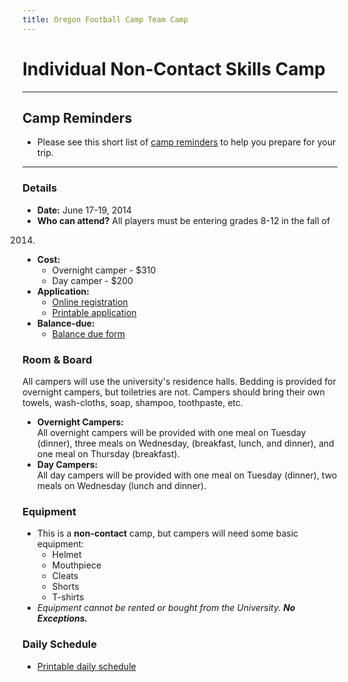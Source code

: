 ```yaml
---
title: Oregon Football Camp Team Camp
---
```


# Individual Non-Contact Skills Camp

---

## Camp Reminders
* Please see this short list of [camp reminders](/docs/2014-camp-reminders.pdf)
  to help you prepare for your trip.

---

### Details

* __Date:__ June 17-19, 2014
* __Who can attend?__ All players must be entering grades 8-12 in the fall of
2014.
* __Cost:__
  * Overnight camper - $310
  * Day camper - $200
* __Application:__
  * [Online registration](https://campregistrationsystems.com/oregon-football/2014-individual-camp)
  * [Printable application](/docs/2014-individual-camp-application.pdf)
* __Balance-due:__
  * [Balance due form](/docs/2014-individual-camp-balance-due.pdf)

### Room &amp; Board

All campers will use the university's residence halls. Bedding is provided for
overnight campers, but toiletries are not. Campers should bring their own
towels, wash-cloths, soap, shampoo, toothpaste, etc.

* __Overnight Campers:__  
All overnight campers will be provided with one meal on Tuesday (dinner), three
meals on Wednesday, (breakfast, lunch, and dinner), and one meal on Thursday
(breakfast).
* __Day Campers:__  
All day campers will be provided with one meal on Tuesday (dinner), two meals on
Wednesday (lunch and dinner).

### Equipment

* This is a __non-contact__ camp, but campers will need some basic equipment:
  * Helmet
  * Mouthpiece
  * Cleats
  * Shorts
  * T-shirts
* _Equipment cannot be rented or bought from the University. **No Exceptions.**_

### Daily Schedule

* [Printable daily schedule](/docs/2014-individual-camp-daily-schedule.pdf)
